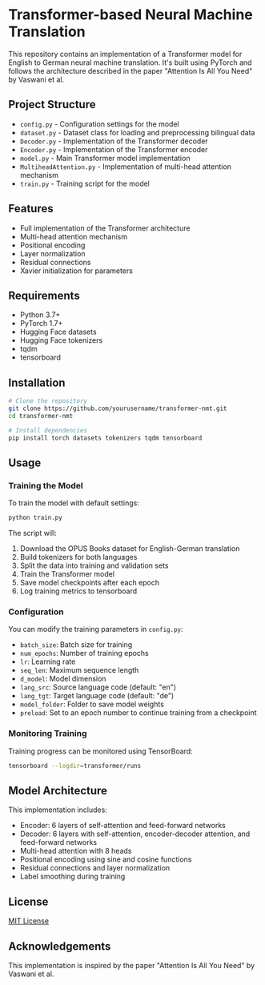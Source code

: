 # Transformer-based Neural Machine Translation

This repository contains an implementation of a Transformer model for English to German neural machine translation. It's built using PyTorch and follows the architecture described in the paper "Attention Is All You Need" by Vaswani et al.

## Project Structure

- `config.py` - Configuration settings for the model
- `dataset.py` - Dataset class for loading and preprocessing bilingual data
- `Decoder.py` - Implementation of the Transformer decoder
- `Encoder.py` - Implementation of the Transformer encoder
- `model.py` - Main Transformer model implementation
- `MultiheadAttention.py` - Implementation of multi-head attention mechanism
- `train.py` - Training script for the model

## Features

- Full implementation of the Transformer architecture
- Multi-head attention mechanism
- Positional encoding
- Layer normalization
- Residual connections
- Xavier initialization for parameters

## Requirements

- Python 3.7+
- PyTorch 1.7+
- Hugging Face datasets
- Hugging Face tokenizers
- tqdm
- tensorboard

## Installation

```bash
# Clone the repository
git clone https://github.com/yourusername/transformer-nmt.git
cd transformer-nmt

# Install dependencies
pip install torch datasets tokenizers tqdm tensorboard
```

## Usage

### Training the Model

To train the model with default settings:

```bash
python train.py
```

The script will:
1. Download the OPUS Books dataset for English-German translation
2. Build tokenizers for both languages
3. Split the data into training and validation sets
4. Train the Transformer model
5. Save model checkpoints after each epoch
6. Log training metrics to tensorboard

### Configuration

You can modify the training parameters in `config.py`:

- `batch_size`: Batch size for training
- `num_epochs`: Number of training epochs
- `lr`: Learning rate
- `seq_len`: Maximum sequence length
- `d_model`: Model dimension
- `lang_src`: Source language code (default: "en")
- `lang_tgt`: Target language code (default: "de")
- `model_folder`: Folder to save model weights
- `preload`: Set to an epoch number to continue training from a checkpoint

### Monitoring Training

Training progress can be monitored using TensorBoard:

```bash
tensorboard --logdir=transformer/runs
```

## Model Architecture

This implementation includes:

- Encoder: 6 layers of self-attention and feed-forward networks
- Decoder: 6 layers with self-attention, encoder-decoder attention, and feed-forward networks
- Multi-head attention with 8 heads
- Positional encoding using sine and cosine functions
- Residual connections and layer normalization
- Label smoothing during training

## License

[MIT License](LICENSE)

## Acknowledgements

This implementation is inspired by the paper "Attention Is All You Need" by Vaswani et al.
